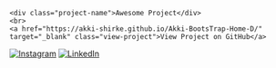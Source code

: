 
    <div class="project-name">Awesome Project</div>
    <br>
    <a href="https://akki-shirke.github.io/Akki-BootsTrap-Home-D/" target="_blank" class="view-project">View Project on GitHub</a>





[![Instagram](https://img.shields.io/badge/Instagram-%23E4405F.svg?logo=Instagram&logoColor=white)]() [![LinkedIn](https://img.shields.io/badge/LinkedIn-%230077B5.svg?logo=linkedin&logoColor=white)](https://linkedin.com/in/https://www.linkedin.com/in/anket-shirke-3bb4bb297) 


